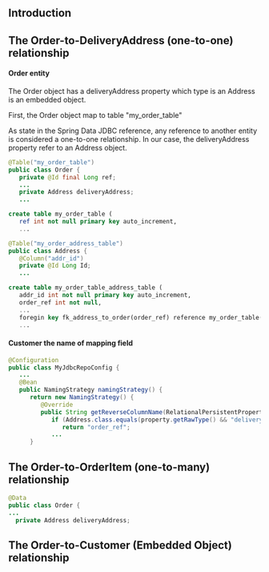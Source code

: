 ## Introduction

## The Order-to-DeliveryAddress (one-to-one) relationship


#### Order entity

The Order object has a deliveryAddress property which type is an Address is an embedded object.

First, the Order object map to table "my_order_table"

As state in the Spring Data JDBC reference, any reference to another entity is considered a one-to-one relationship. In our case, the deliveryAddress property refer to an Address object.

```Java
@Table("my_order_table")
public class Order {
   private @Id final Long ref;
   ...
   private Address deliveryAddress;
   ...  
```
```sql
create table my_order_table (
   ref int not null primary key auto_increment,
   ...
```

```Java
@Table("my_order_address_table")
public class Address {
   @Column("addr_id")
   private @Id Long Id;
   ...
```
```sql
create table my_order_table_address_table (
   addr_id int not null primary key auto_increment,
   order_ref int not null,
   ...
   foregin key fk_address_to_order(order_ref) reference my_order_table(ref)
   ...
```

#### Customer the name of mapping field

```java
@Configuration
public class MyJdbcRepoConfig {
   ...
   @Bean
   public NamingStrategy namingStrategy() {
      return new NamingStrategy() {
         @Override
         public String getReverseColumnName(RelationalPersistentProperty property) {
            if (Address.class.equals(property.getRawType() && "deliveryAddress".equals(property.getName())) {
               return "order_ref";
            ...
      }
```

## The Order-to-OrderItem (one-to-many) relationship

```Java
@Data
public class Order {
...
  private Address deliveryAddress;
```

## The Order-to-Customer (Embedded Object) relationship
